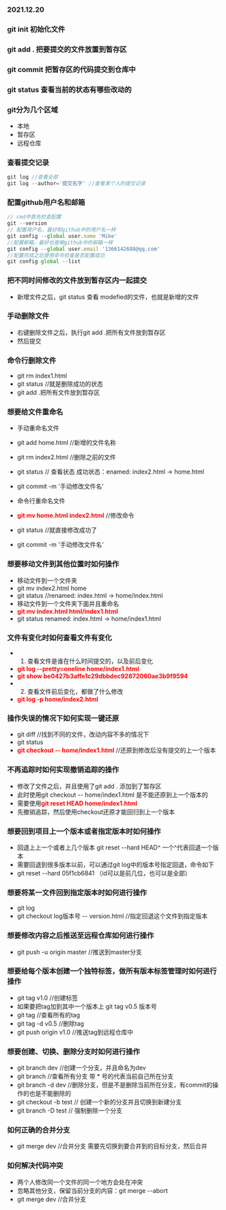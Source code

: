 ### 2021.12.20
### git init 初始化文件
### git add . 把要提交的文件放置到暂存区
### git commit 把暂存区的代码提交到仓库中
### git status 查看当前的状态有哪些改动的
### git分为几个区域 
 * 本地
 * 暂存区
 * 远程仓库
 ### 查看提交记录
 ```javascript
 git log //查看全部
 git log --author='提交名字' //查看某个人的提交记录
 ```

 ### 配置github用户名和邮箱
 ```javascript
 // cmd中首先检查配置
 git --version
 // 配置用户名，最好和github中的用户名一样
 git config --global user.name 'Mike' 
 //配置邮箱，最好也是喝github中的邮箱一样
 git config --global user.email '1366142688@qq.com'
 //配置完成之后使用命令检查是否配置成功
 git config global --list
 ```


 ### 把不同时间修改的文件放到暂存区内一起提交
 * 新增文件之后，git status 查看 modefied的文件，也就是新增的文件

 ### 手动删除文件
 * 右键删除文件之后，执行git add .把所有文件放到暂存区
 * 然后提交
 ### 命令行删除文件
 * git rm index1.html
 * git status //就是删除成功的状态
 * git add .把所有文件放到暂存区
 ### 想要给文件重命名
 * 手动重命名文件
 * git add home.html //新增的文件名称
 * git rm index2.html //删除之前的文件
 * git status // 查看状态 成功状态：enamed:    index2.html -> home.html
 * git commit -m '手动修改文件名'
 
 * 命令行重命名文件
 * <strong style="color:red">git mv home.html index2.html</strong> //修改命令
 * git status //就直接修改成功了
 * git commit -m '手动修改文件名'

 ### 想要移动文件到其他位置时如何操作
 * 移动文件到一个文件夹
  * git mv index2.html home
  * git status //renamed:    index.html -> home/index.html
 * 移动文件到一个文件夹下面并且重命名
  * <strong style="color:red">git mv index.html html/index1.html</strong>
  * git status  renamed:    index.html -> home/index1.html

### 文件有变化时如何查看文件有变化
* 1. 查看文件是谁在什么时间提交的，以及前后变化
* <strong style="color:red">git log --pretty=oneline home/index1.html</strong>
* <strong style="color:red">git show be0427b3affe1c29dbbdec92872060ae3b9f9594</strong>
* 2. 查看文件前后变化，都做了什么修改
* <strong style="color:red">git log -p home/index2.html</strong>

### 操作失误的情况下如何实现一键还原
* git diff //找到不同的文件，改动内容不多的情况下
* git status 
* <strong style="color:red">git checkout -- home/index1.html</strong> //还原到修改后没有提交的上一个版本

### 不再追踪时如何实现撤销追踪的操作
* 修改了文件之后，并且使用了git add . 添加到了暂存区
* 此时使用git checkout -- home/index1.html 是不能还原到上一个版本的
* 需要使用<strong style="color:red">git reset HEAD home/index1.html</strong>
* 先撤销追踪，然后使用checkout还原才能回归到上一个版本

### 想要回到项目上一个版本或者指定版本时如何操作
* 回退上上一个或者上几个版本 git reset --hard HEAD^  一个^代表回退一个版本
* 需要回退到很多版本以前，可以通过git log中的版本号指定回退，命令如下
* git reset --hard 05f1cb6841 （id可以是前几位，也可以是全部）

### 想要将某一文件回到指定版本时如何进行操作
* git log 
* git checkout log版本号 -- version.html //指定回退这个文件到指定版本

### 想要修改内容之后推送至远程仓库如何进行操作
* git push -u origin master //推送到master分支

### 想要给每个版本创建一个独特标签，做所有版本标签管理时如何进行操作
* git tag v1.0 //创建标签
* 如果要把tag加到其中一个版本上 git tag v0.5 版本号
* git tag //查看所有的tag
* git tag -d v0.5 //删除tag
* git push origin v1.0 //推送tag到远程仓库中

### 想要创建、切换、删除分支时如何进行操作
* git branch dev  //创建一个分支，并且命名为dev
* git branch //查看所有分支 带 * 号的代表当前自己所在分支
* git branch -d dev //删除分支，但是不是删除当前所在分支，有commit的操作的也是不能删除的
* git checkout -b test // 创建一个新的分支并且切换到新建分支
* git branch -D test // 强制删除一个分支

### 如何正确的合并分支
* git merge dev //合并分支 需要先切换到要合并到的目标分支，然后合并

### 如何解决代码冲突
* 两个人修改同一个文件的同一个地方会处在冲突
* 忽略其他分支，保留当前分支的内容：git merge --abort
* git merge dev //合并分支
